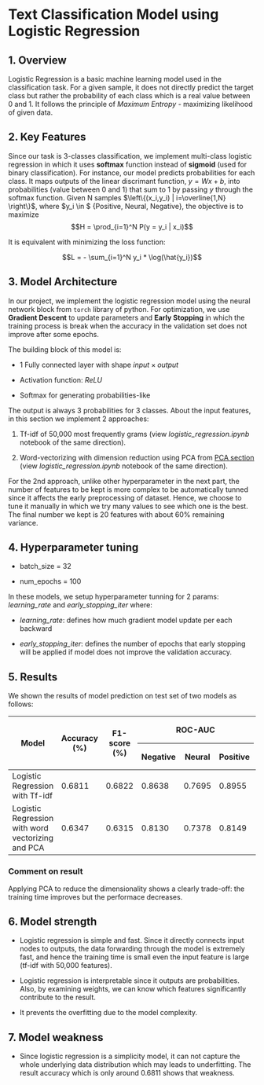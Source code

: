 # Text Classification Model using Logistic Regression

## 1. Overview

Logistic Regression is a basic machine learning model used in the classification task. For a given sample, it does not directly predict the target class but rather the probability of each class which is a real value between 0 and 1. It follows the principle of *Maximum Entropy* - maximizing likelihood of given data.

## 2. Key Features

Since our task is 3-classes classification, we implement multi-class logistic regression in which it uses **softmax** function instead of **sigmoid** (used for binary classification). For instance, our model predicts probabilities for each class. It maps outputs of the linear discrimant function, $y = Wx + b$, into probabilities (value between 0 and 1) that sum to 1 by passing $y$ through the softmax function. Given N samples $\left\{(x_i,y_i) | i=\overline{1,N} \right\}$, where $y_i \in $ {Positive, Neural, Negative}, the objective is to maximize
$$H = \prod_{i=1}^N P(y = y_i | x_i)$$

It is equivalent with minimizing the loss function:

$$L = - \sum_{i=1}^N y_i * \log(\hat{y_i})$$

## 3. Model Architecture

In our project, we implement the logistic regression model using the neural network block from `torch` library of python. For optimization, we use **Gradient Descent** to update parameters and **Early Stopping** in which the training process is break when the accuracy in the validation set does not improve after some epochs. 

The building block of this model is:

* 1 Fully connected layer with shape $input \times output$

* Activation function: *ReLU*

* Softmax for generating probabilities-like

The output is always 3 probabilities for 3 classes. About the input features, in this section we implement 2 approaches:

1. Tf-idf of 50,000 most frequently grams (view *logistic_regression.ipynb* notebook of the same direction).

2. Word-vectorizing with dimension reduction using PCA from [PCA section](../dimension_reduction/README.md) (view *logistic_regression.ipynb* notebook of the same direction). 

For the 2nd approach, unlike other hyperparameter in the next part, the number of features to be kept is more complex to be automatically tunned since it affects the early preprocessing of dataset. Hence, we choose to tune it manually in which we try many values to see which one is the best. The final number we kept is 20 features with about 60% remaining variance.

## 4. Hyperparameter tuning

* batch_size = 32

* num_epochs = 100

In these models, we setup hyperparameter tunning for 2 params:  *learning_rate* and *early_stopping_iter* where:

* *learning_rate*: defines how much gradient model update per each backward

* *early_stopping_iter*: defines the number of epochs that early stopping will be applied if model does not improve the validation accuracy.

## 5. Results

We shown the results of model prediction on test set of two models as follows:

<table>
    <thead>
        <tr>
            <th rowspan=2>Model</th>
            <th rowspan=2>Accuracy (%)</th>
            <th rowspan=2>F1-score (%)</th>
            <th colspan=3>ROC-AUC</th>
            <th rowspan=2>Training time per epoch (second)</th>
            <th rowspan=2>Learning rate</th>
            <th rowspan=2>Early stopping</th>
            <th rowspan=2>Number of epochs to converge</th>
        </tr>
        <tr>
            <th>Negative</th>
            <th>Neural</th>
            <th>Positive</th>
        </tr>
    </thead>
    <tbody>
        <tr>
            <td>Logistic Regression with Tf-idf</td>
            <td>0.6811</td>
            <td>0.6822</td>
            <td>0.8638</td>
            <td>0.7695</td>
            <td>0.8955</td>
            <td>12</td>
            <td>3e-3</td>
            <td>7</td>
            <td>14</td>
        </tr>
        <tr>
            <td>Logistic Regression with word vectorizing and PCA</td>
            <td>0.6347</td>
            <td>0.6315</td>
            <td>0.8130</td>
            <td>0.7378</td>
            <td>0.8149</td>
            <td>2</td>
            <td>0.041</td>
            <td>7</td>
            <td>20</td>
        </tr>
    </tbody>
</table>

### Comment on result

Applying PCA to reduce the dimensionality shows a clearly trade-off: the training time improves but the performace decreases.


## 6. Model strength

* Logistic regression is simple and fast. Since it directly connects input nodes to outputs, the data forwarding through the model is extremely fast, and hence the training time is small even the input feature is large (tf-idf with 50,000 features).

* Logistic regression is interpretable since it outputs are probabilities. Also, by examining weights, we can know which features significantly contribute to the result.

* It prevents the overfitting due to the model complexity.


## 7. Model weakness

* Since logistic regression is a simplicity model, it can not capture the whole underlying data distribution which may leads to underfitting. The result accuracy which is only around 0.6811 shows that weakness.
